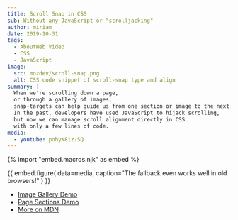 ```yaml
---
title: Scroll Snap in CSS
sub: Without any JavaScript or "scrolljacking"
author: miriam
date: 2019-10-31
tags:
  - AboutWeb Video
  - CSS
  - JavaScript
image:
  src: mozdev/scroll-snap.png
  alt: CSS code snippet of scroll-snap type and align
summary: |
  When we're scrolling down a page,
  or through a gallery of images,
  snap-targets can help guide us from one section or image to the next.
  In the past, developers have used JavaScript to hijack scrolling,
  but now we can manage scroll alignment directly in CSS
  with only a few lines of code.
media:
  - youtube: pohyK8iz-SQ
---
```


{% import "embed.macros.njk" as embed %}

{{ embed.figure(
  data=media,
  caption="The fallback even works well in old browsers!"
) }}

- [Image Gallery Demo](https://codepen.io/miriamsuzanne/pen/bXRebo?editors=0100)
- [Page Sections Demo](https://codepen.io/miriamsuzanne/pen/vomNBg?editors=0100)
- [More on MDN](https://developer.mozilla.org/en-US/docs/Web/CSS/CSS_Scroll_Snap/Basic_concepts)

